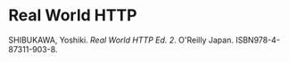 # Real World HTTP
SHIBUKAWA, Yoshiki. _Real World HTTP Ed. 2_. O'Reilly Japan. ISBN978-4-87311-903-8.
